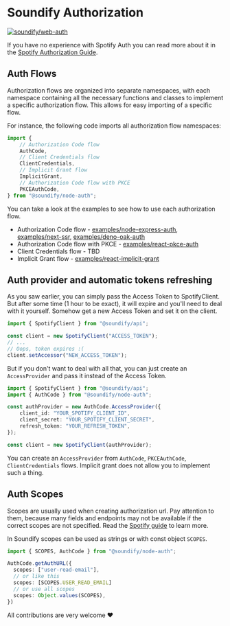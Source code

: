 # Soundify Authorization

<a href="https://bundlejs.com/?q=%40soundify%2Fweb-auth">
  <img src="https://deno.bundlejs.com/?q=%40soundify%2Fweb-auth&badge" alt="soundify/web-auth">
</a>

If you have no experience with Spotify Auth you can read more about it in the
[Spotify Authorization Guide](https://developer.spotify.com/documentation/general/guides/authorization/).

## Auth Flows

Authorization flows are organized into separate namespaces, with each namespace
containing all the necessary functions and classes to implement a specific
authorization flow. This allows for easy importing of a specific flow.

For instance, the following code imports all authorization flow namespaces:

```ts
import {
	// Authorization Code flow
	AuthCode,
	// Client Credentials flow
	ClientCredentials,
	// Implicit Grant flow
	ImplicitGrant,
	// Authorization Code flow with PKCE
	PKCEAuthCode,
} from "@soundify/node-auth";
```

You can take a look at the examples to see how to use each authorization flow.

- Authorization Code flow -
  [examples/node-express-auth](https://github.com/MellKam/soundify/tree/main/examples/node-express-auth),
  [examples/next-ssr](https://github.com/MellKam/soundify/tree/main/examples/next-ssr),
  [examples/deno-oak-auth](https://github.com/MellKam/soundify/tree/main/examples/deno-oak-auth)
- Authorization Code flow with PKCE -
  [examples/react-pkce-auth](https://github.com/MellKam/soundify/tree/main/examples/react-pkce-auth)
- Client Credentials flow - TBD
- Implicit Grant flow -
  [examples/react-implicit-grant](https://github.com/MellKam/soundify/tree/main/examples/react-implicit-grant)

## Auth provider and automatic tokens refreshing

As you saw earlier, you can simply pass the Access Token to SpotifyClient. But
after some time (1 hour to be exact), it will expire and you'll need to deal
with it yourself. Somehow get a new Access Token and set it on the client.

```ts
import { SpotifyClient } from "@soundify/api";

const client = new SpotifyClient("ACCESS_TOKEN");
// ...
// Oops, token expires :(
client.setAccessor("NEW_ACCESS_TOKEN");
```

But if you don't want to deal with all that, you can just create an
`AccessProvider` and pass it instead of the Access Token.

```ts
import { SpotifyClient } from "@soundify/api";
import { AuthCode } from "@soundify/node-auth";

const authProvider = new AuthCode.AccessProvider({
	client_id: "YOUR_SPOTIFY_CLIENT_ID",
	client_secret: "YOUR_SPOTIFY_CLIENT_SECRET",
	refresh_token: "YOUR_REFRESH_TOKEN",
});

const client = new SpotifyClient(authProvider);
```

You can create an `AccessProvider` from `AuthCode`, `PKCEAuthCode`,
`ClientCredentials` flows. Implicit grant does not allow you to implement such a
thing.

## Auth Scopes

Scopes are usually used when creating authorization url. Pay attention to them,
because many fields and endpoints may not be available if the correct scopes are
not specified. Read the
[Spotify guide](https://developer.spotify.com/documentation/general/guides/authorization/scopes/)
to learn more.

In Soundify scopes can be used as strings or with const object `SCOPES`.

```ts
import { SCOPES, AuthCode } from "@soundify/node-auth";

AuthCode.getAuthURL({
  scopes: ["user-read-email"],
  // or like this
  scopes: [SCOPES.USER_READ_EMAIL]
  // or use all scopes
  scopes: Object.values(SCOPES),
})
```

All contributions are very welcome ❤️
